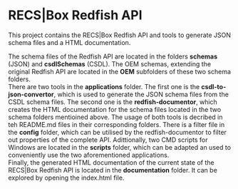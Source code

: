 # RECS|Box Redfish API

This project contains the RECS|Box Redfish API and tools to generate JSON schema files and a HTML documentation.


The schema files of the Redfish API are located in the folders **schemas** (JSON) and **csdlSchemas** (CSDL). The OEM schemas, extending the original Redfish API are located in the **OEM** subfolders of these two schema folders.  
There are two tools in the **applications** folder. The first one is the **csdl-to-json-convertor**, which is used to generate the JSON schema files from the CSDL schema files. The second one is the **redfish-documentor**, which creates the HTML documentation for the schema files located in the two schema folders mentioined above. The usage of both tools is decribed in teh README.md files in their corresponding folders. There is a filter file in the **config** folder, which can be utilised by the redfish-documentor to filter out properties of the complete API. Adittionally, two CMD scripts for Windows are located in the **scripts** folder, which can be adapted an used to conveniently use the two aforementioned applications.  
Finally, the generated HTML documentation of the current state of the RECS|Box Redfish API is located in the **documentation** folder. It can be explored by opening the index.html file.